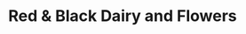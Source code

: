 ---
title: "Red & Black Dairy and Flowers"
url: /kaiapoi/red-und-black-dairy-and-flowers/
shop: Lebensmittel
---